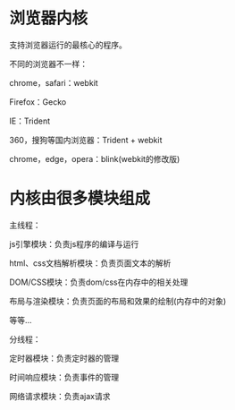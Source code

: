 # 浏览器内核

支持浏览器运行的最核心的程序。

不同的浏览器不一样：

chrome，safari：webkit

Firefox：Gecko

IE：Trident

360，搜狗等国内浏览器：Trident + webkit

chrome，edge，opera：blink(webkit的修改版)

# 内核由很多模块组成

主线程：

js引擎模块：负责js程序的编译与运行

html、css文档解析模块：负责页面文本的解析

DOM/CSS模块：负责dom/css在内存中的相关处理

布局与渲染模块：负责页面的布局和效果的绘制(内存中的对象)

等等...



分线程：

定时器模块：负责定时器的管理

时间响应模块：负责事件的管理

网络请求模块：负责ajax请求

